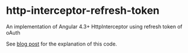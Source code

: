 # http-interceptor-refresh-token
An implementation of Angular 4.3+ HttpInterceptor using refresh token of oAuth

See [blog post](https://www.intertech.com/Blog/angular-4-tutorial-handling-refresh-token-with-new-httpinterceptor/) for the explanation of this code.